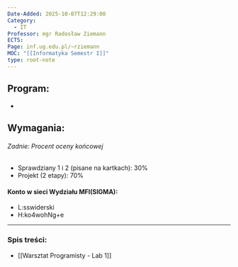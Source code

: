 ```yaml
---
Date-Added: 2025-10-07T12:29:00
Category:
  - IT
Professor: mgr Radosław Ziemann
ECTS:
Page: inf.ug.edu.pl/~rziemann
MOC: "[[Informatyka Semestr I]]"
type: root-note
---
```

## Program:
 - 
## Wymagania:
###### Zadnie: Procent oceny końcowej
- Sprawdziany 1 i 2 (pisane na kartkach): 30%
- Projekt (2 etapy): 70%
#### Konto w sieci Wydziału MFI(SIGMA):
- L:sswiderski
- H:ko4wohNg+e
- - -
### Spis treści:
- [[Warsztat Programisty - Lab 1]]